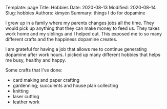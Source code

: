 Template: page
Title: Hobbies
Date: 2020-08-13
Modified: 2020-08-14
Slug: hobbies
Authors: kimyen
Summary: things I do for dopamine

I grew up in a family where my parents changes jobs all the time. They would pick up anything that they can make money to feed us. They takes work home and my siblings and I helped out. This exposed me to so many different crafts and the happiness dopamine creates.

I am grateful for having a job that allows me to continue generating dopamine after work hours. I picked up many different hobbies that helps me busy, healthy and happy.

Some crafts that I've done:
- card making and paper crafting
- gardenning; succulents and house plan collecting
- knitting
- laser cutting
- leather work


